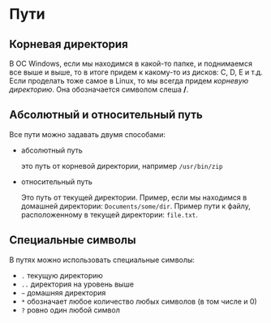# Пути
## Корневая директория
В ОС Windows, если мы находимся в какой-то папке, и поднимаемся все выше и выше, то в итоге придем к какому-то из дисков: C, D, E и т.д. Если проделать тоже самое в Linux, то мы всегда придем *корневую директорию*. Она обозначается символом слеша **/**.

## Абсолютный и относительный путь
Все пути можно задавать двумя способами:
- абсолютный путь

   это путь от корневой директории, например `/usr/bin/zip`

- относительный путь

   Это путь от текущей директории. Пример, если мы находимся в домашней директории: `Documents/some/dir`. Пример пути к файлу, расположенному в текущей директории: `file.txt`.

## Специальные символы
В путях можно использовать специальные символы:
- `.` текущую директорию
- `..` директория на уровень выше
- `~` домашняя директория
- `*` обозначает любое количество любых символов (в том числе и 0)
- `?` ровно один любой символ
